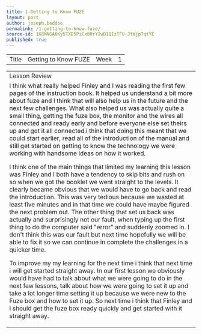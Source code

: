 ```yaml
---
title: 1-Getting to Know FUZE
layout: post
author: joseph.beddoe
permalink: /1-getting-to-know-fuze/
source-id: 1K8MNGA6Ky5TXD5PiCx0OrYIwB1QIzTFU-JtWjpTqtYE
published: true
---
```

<table>
  <tr>
    <td>Title</td>
    <td>Getting to Know FUZE
</td>
    <td>Week</td>
    <td>1</td>
  </tr>
</table>


<table>
  <tr>
    <td>Lesson Review</td>
  </tr>
  <tr>
    <td>I think what really helped Finley and I was reading the first few pages of the instruction book. It helped us understand a bit more about fuze and I think that will also help us in the future and the next few challenges. What also helped us was actually quite a small thing, getting the fuze box, the monitor and the wires all connected and ready early and before everyone else set theirs up and got it all connected.i think that doing this meant that we could start earlier, read all of the introduction of the manual and still get started on getting to know the technology we were working with handsome ideas on how it worked.

I think one of the main things that limited my learning this lesson was Finley and I both have a tendency to skip bits and rush on so when we got the booklet we went straight to the levels. It clearly became obvious that we would have to go back and read the introduction. This was very tedious because we wasted at least five minutes and in that time we could have maybe figured the next problem out. The other thing that set us back was actually and surprisingly not our fault, when typing up the first thing to do the computer said "error" and suddenly zoomed in. I don't think this was our fault but next time hopefully we will be able to fix it so we can continue in complete the challenges in a quicker time.

To improve my my learning for the next time i think that next time i will get started straight away. In our first lesson we obviously would have had to talk about what we were going to do in the next few lessons, talk about how we were going to set it up and take a lot longer time setting it up because we were new to the Fuze box and how to set it up. So next time i think that Finley and I should get the fuze box ready quickly and get started with it straight away.</td>
  </tr>
</table>


 

